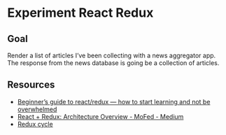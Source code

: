 # Experiment React Redux

## Goal

Render a list of articles I’ve been collecting with a news aggregator app. The response from the news database is going be a collection of articles.

## Resources

- [Beginner’s guide to react/redux — how to start learning and not be overwhelmed](https://medium.com/netscape/beginners-guide-to-react-redux-how-to-start-learning-and-not-be-overwhelmed-af04353101e)
- [React + Redux: Architecture Overview - MoFed - Medium](https://medium.com/mofed/react-redux-architecture-overview-7b3e52004b6e)
- [Redux cycle](https://res.cloudinary.com/practicaldev/image/fetch/s--VtRaY29J--/c_limit%2Cf_auto%2Cfl_progressive%2Cq_auto%2Cw_880/https://thepracticaldev.s3.amazonaws.com/i/fewc8ez6r2e2agah717y.png)